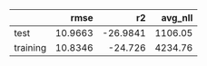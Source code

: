 |          |    rmse |       r2 |   avg_nll |
|:---------|--------:|---------:|----------:|
| test     | 10.9663 | -26.9841 |   1106.05 |
| training | 10.8346 | -24.726  |   4234.76 |